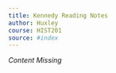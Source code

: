 ```yaml
---
title: Kennedy Reading Notes 
author: Huxley
course: HIST201
source: #index
---
```



_Content Missing_

